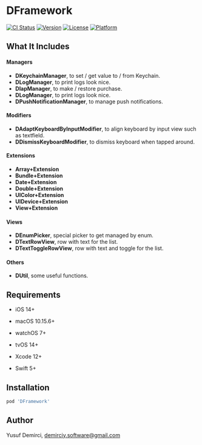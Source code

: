 # DFramework

[![CI Status](https://travis-ci.com/demirciy/D-Framework.svg)](https://travis-ci.com/demirciy/D-Framework)
[![Version](https://img.shields.io/cocoapods/v/DFramework.svg)](https://cocoapods.org/pods/DFramework)
[![License](https://img.shields.io/cocoapods/l/DFramework.svg)](https://cocoapods.org/pods/DFramework)
[![Platform](https://img.shields.io/cocoapods/p/DFramework.svg)](https://cocoapods.org/pods/DFramework)

## What It Includes

#### Managers
- **DKeychainManager**, to set / get value to / from Keychain.
- **DLogManager**, to print logs look nice.
- **DIapManager**, to make / restore purchase.
- **DLogManager**, to print logs look nice.
- **DPushNotificationManager**, to manage push notifications.

#### Modifiers
- **DAdaptKeyboardByInputModifier**, to align keyboard by input view such as textfield.
- **DDismissKeyboardModifier**, to dismiss keyboard when tapped around.

#### Extensions
- **Array+Extension**
- **Bundle+Extension**
- **Date+Extension**
- **Double+Extension**
- **UIColor+Extension**
- **UIDevice+Extension**
- **View+Extension**

#### Views
- **DEnumPicker**, special picker to get managed by enum.
- **DTextRowView**, row with text for the list.
- **DTextToggleRowView**, row with text and toggle for the list.

#### Others
- **DUtil**, some useful functions.

## Requirements

- iOS 14+
- macOS 10.15.6+
- watchOS 7+
- tvOS 14+

- Xcode 12+
- Swift 5+

## Installation

```ruby
pod 'DFramework'
```

## Author

Yusuf Demirci, demirciy.software@gmail.com
